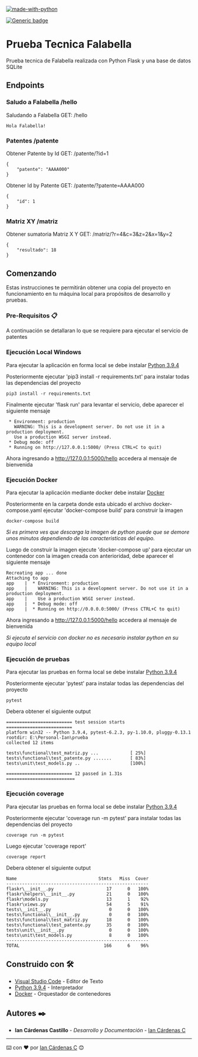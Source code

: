 [![made-with-python](https://img.shields.io/badge/Made%20with-Python-1f425f.svg)](https://www.python.org/)

[![Generic badge](https://img.shields.io/badge/coverage-96%25-green)](https://shields.io/)


# Prueba Tecnica Falabella
Prueba tecnica de Falabella realizada con Python Flask y una base de datos SQLite

## Endpoints

### Saludo a Falabella /hello
Saludando a Falabella
GET: /hello
```
Hola Falabella!
```

### Patentes /patente

Obtener Patente by Id 
GET: /patente/?id=1
```
{
    "patente": "AAAA000"
}
```

Obtener Id by Patente
GET: /patente/?patente=AAAA000
```
{
    "id": 1
}
```

### Matriz XY /matriz

Obtener sumatoria Matriz X Y
GET: /matriz/?r=4&c=3&z=2&x=1&y=2
```
{
    "resultado": 18
}
```


## Comenzando
Estas instrucciones te permitirán obtener una copia del proyecto en funcionamiento en tu máquina local para propósitos de desarrollo y pruebas.

### Pre-Requisitos 📋
A continuación se detallaran lo que se requiere para ejecutar el servicio de patentes

### Ejecución Local Windows

Para ejecutar la aplicación en forma local se debe instalar [Python 3.9.4](https://www.python.org/downloads/)

Posteriormente ejecutar 'pip3 install -r requirements.txt' para instalar todas las dependencias del proyecto
```
pip3 install -r requirements.txt
```

Finalmente ejecutar 'flask run' para levantar el servicio, debe aparecer el siguiente mensaje
```
 * Environment: production
   WARNING: This is a development server. Do not use it in a production deployment.
   Use a production WSGI server instead.
 * Debug mode: off
 * Running on http://127.0.0.1:5000/ (Press CTRL+C to quit)
```

Ahora ingresando a http://127.0.0.1:5000/hello accedera al mensaje de bienvenida

### Ejecución Docker

Para ejecutar la aplicación mediante docker debe instalar [Docker](https://docs.docker.com/docker-for-windows/install/) 

Posteriormente en la carpeta donde esta ubicado el archivo docker-compose.yaml ejecutar 'docker-compose build' para construir la imagen
```
docker-compose build
```
_Si es primera ves que descarga la imagen de python puede que se demore unos minutos dependiendo de las caracteristicas del equipo._

Luego de construir la imagen ejecute 'docker-compose up' para ejecutar un contenedor con la imagen creada con anterioridad, debe aparecer el siguiente mensaje

```
Recreating app ... done
Attaching to app
app    |  * Environment: production
app    |    WARNING: This is a development server. Do not use it in a production deployment.
app    |    Use a production WSGI server instead.
app    |  * Debug mode: off
app    |  * Running on http://0.0.0.0:5000/ (Press CTRL+C to quit)
```
Ahora ingresando a http://127.0.0.1:5000/hello accedera al mensaje de bienvenida

_Si ejecuta el servicio con docker no es necesario instalar python en su equipo local_

### Ejecución de pruebas

Para ejecutar las pruebas en forma local se debe instalar [Python 3.9.4](https://www.python.org/downloads/)

Posteriormente ejecutar 'pytest' para instalar todas las dependencias del proyecto
```
pytest
```
Debera obtener el siguiente output
```
========================= test session starts =========================
platform win32 -- Python 3.9.4, pytest-6.2.3, py-1.10.0, pluggy-0.13.1
rootdir: E:\Personal-Ian\prueba
collected 12 items

tests\functional\test_matriz.py ...            [ 25%]
tests\functional\test_patente.py .......       [ 83%]
tests\unit\test_models.py ..                   [100%] 

========================= 12 passed in 1.31s ==========================
```

### Ejecución coverage
Para ejecutar las pruebas en forma local se debe instalar [Python 3.9.4](https://www.python.org/downloads/)

Posteriormente ejecutar 'coverage run -m pytest' para instalar todas las dependencias del proyecto
```
coverage run -m pytest
```
Luego ejecutar 'coverage report'
```
coverage report
```

Debera obtener el siguiente output
```
Name                               Stmts   Miss  Cover
------------------------------------------------------
flaskr\__init__.py                    17      0   100%
flaskr\helpers\__init__.py            21      0   100%
flaskr\models.py                      13      1    92%
flaskr\views.py                       54      5    91%
tests\__init__.py                      0      0   100%
tests\functional\__init__.py           0      0   100%
tests\functional\test_matriz.py       18      0   100%
tests\functional\test_patente.py      35      0   100%
tests\unit\__init__.py                 0      0   100%
tests\unit\test_models.py              8      0   100%
------------------------------------------------------
TOTAL                                166      6    96%
```

## Construido con 🛠️

* [Visual Studio Code](https://code.visualstudio.com/download) - Editor de Texto
* [Python 3.9.4](https://www.python.org/downloads/) - Interpretador
* [Docker](https://docs.docker.com/docker-for-windows/install/) - Orquestador de contenedores

## Autores ✒️

* **Ian Cárdenas Castillo** - *Desarrollo y Documentación* - [Ian Cárdenas C](https://github.com/ianCardenasCastillo)

---
⌨️ con ❤️ por [Ian Cárdenas C](https://github.com/ianCardenasCastillo) 😊